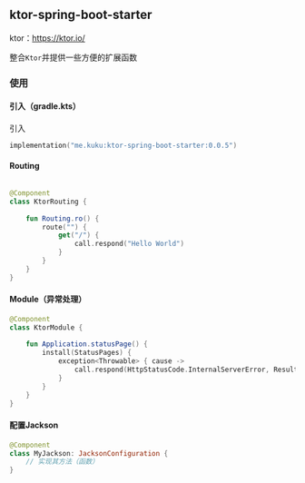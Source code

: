 ## ktor-spring-boot-starter

ktor：https://ktor.io/

整合`Ktor`并提供一些方便的扩展函数


### 使用

#### 引入（gradle.kts）

引入

```kotlin
implementation("me.kuku:ktor-spring-boot-starter:0.0.5")
```

#### Routing

```kotlin

@Component
class KtorRouting {
    
    fun Routing.ro() {
        route("") {
            get("/") {
                call.respond("Hello World")
            }
        }
    }
}

```

#### Module（异常处理）

```kotlin
@Component
class KtorModule {
    
    fun Application.statusPage() {
        install(StatusPages) {
            exception<Throwable> { cause ->
                call.respond(HttpStatusCode.InternalServerError, Result.failure(cause.message ?: "服务器内部错误", null))
            }
        }
    }
}
```

#### 配置Jackson

```kotlin
@Component
class MyJackson: JacksonConfiguration {
    // 实现其方法（函数）
}
```